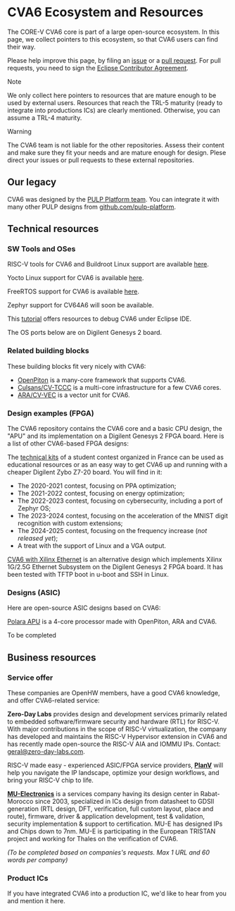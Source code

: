# CVA6 Ecosystem and Resources

The CORE-V CVA6 core is part of a large open-source ecosystem. In this page, we collect pointers to this ecosystem, so that CVA6 users can find their way.

Please help improve this page, by filing an [issue](https://github.com/openhwgroup/cva6/issues) or a [pull request](https://github.com/openhwgroup/cva6/pulls). For pull requests, you need to sign the [Eclipse Contributor Agreement](https://www.eclipse.org/legal/ECA.php).

> [!NOTE]
> We only collect here pointers to resources that are mature enough to be used by external users.
> Resources that reach the TRL-5 maturity (ready to integrate into productions ICs) are clearly mentioned.
> Otherwise, you can assume a TRL-4 maturity.

> [!WARNING]  
> The CVA6 team is not liable for the other repositories.
> Assess their content and make sure they fit your needs and are mature enough for design.
> Plese direct your issues or pull requests to these external repositories.

## Our legacy

CVA6 was designed by the [PULP Platform team](https://www.pulp-platform.org/). You can integrate it with many other PULP designs from [github.com/pulp-platform](https://github.com/pulp-platform).

## Technical resources

### SW Tools and OSes

RISC-V tools for CVA6 and Buildroot Linux support are available [here](https://github.com/openhwgroup/cva6-sdk).

Yocto Linux support for CVA6 is available [here](https://github.com/openhwgroup/meta-cva6-yocto).

FreeRTOS support for CVA6 is available [here](https://github.com/FreeRTOS/FreeRTOS-Partner-Supported-Demos/tree/main/RISC-V_cva6).

Zephyr support for CV64A6 will soon be available.

This [tutorial](https://github.com/ThalesGroup/cva6-eclipse-demo) offers resources to debug CVA6 under Eclipse IDE.

The OS ports below are on Digilent Genesys 2 board.

### Related building blocks

These building blocks fit very nicely with CVA6:

- [OpenPiton](https://github.com/PrincetonUniversity/openpiton) is a many-core framework that supports CVA6.
- [Culsans/CV-TCCC](https://github.com/pulp-platform/culsans) is a multi-core infrastructure for a few CVA6 cores.
- [ARA/CV-VEC](https://github.com/pulp-platform/ara) is a vector unit for CVA6.

### Design examples (FPGA)

The CVA6 repository contains the CVA6 core and a basic CPU design, the "APU" and its implementation on a Digilent Genesys 2 FPGA board. Here is a list of other CVA6-based FPGA designs:

The [technical kits](https://github.com/thalesgroup/cva6-softcore-contest) of a student contest organized in France can be used as educational resources or as an easy way to get CVA6 up and running with a cheaper Digilent Zybo Z7-20 board. You will find in it:
- The 2020-2021 contest, focusing on PPA optimization;
- The 2021-2022 contest, focusing on energy optimization;
- The 2022-2023 contest, focusing on cybersecurity, including a port of Zephyr OS;
- The 2023-2024 contest, focusing on the acceleration of the MNIST digit recognition with custom extensions;
- The 2024-2025 contest, focusing on the frequency increase (_not released yet_);
- A treat with the support of Linux and a VGA output.

[CVA6 with Xilinx Ethernet](https://github.com/cispa/CVA6-Vivado-Project-with-Xilinx-AXI-Ethernet/) is an alternative design which implements Xilinx 1G/2.5G Ethernet Subsystem on the Digilent Genesys 2 FPGA board. It has been tested with TFTP boot in u-boot and SSH in Linux.

### Designs (ASIC)

Here are open-source ASIC designs based on CVA6:

[Polara APU](https://github.com/openhwgroup/core-v-polara-apu) is a 4-core processor made with OpenPiton, ARA and CVA6.

To be completed

## Business resources

### Service offer

These companies are OpenHW members, have a good CVA6 knowledge, and offer CVA6-related service:

**Zero-Day Labs** provides design and development services primarily related to embedded software/firmware security and hardware (RTL) for RISC-V.
With major contributions in the scope of RISC-V virtualization, the company has developed and maintains the RISC-V Hypervisor extension in CVA6
and has recently made open-source the RISC-V AIA and IOMMU IPs.
Contact: [geral@zero-day-labs.com](mailto:geral@zero-day-labs.com).

RISC-V made easy - experienced ASIC/FPGA service providers, [**PlanV**](https://planv.tech/) will help you navigate the IP landscape,
optimize your design workflows, and bring your RISC-V chip to life.

[**MU-Electronics**](https://www.mu-e.com/) is a services company having its design center in Rabat-Morocco since 2003, specialized in ICs design from datasheet to GDSII generation
(RTL design, DFT, verification, full custom layout, place and route), firmware, driver & application development, test & validation, security implementation & support to certification.
MU-E has designed IPs and Chips down to 7nm. MU-E is participating in the European TRISTAN project and working for Thales on the verification of CVA6.

 _(To be completed based on companies's requests. Max 1 URL and 60 words per company)_

### Product ICs

If you have integrated CVA6 into a production IC, we'd like to hear from you and mention it here.

